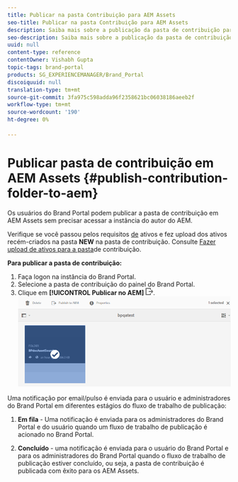 ```yaml
---
title: Publicar na pasta Contribuição para AEM Assets
seo-title: Publicar na pasta Contribuição para AEM Assets
description: Saiba mais sobre a publicação da pasta de contribuição para AEM Assets no Brand Portal.
seo-description: Saiba mais sobre a publicação da pasta de contribuição para AEM Assets no Brand Portal.
uuid: null
content-type: reference
contentOwner: Vishabh Gupta
topic-tags: brand-portal
products: SG_EXPERIENCEMANAGER/Brand_Portal
discoiquuid: null
translation-type: tm+mt
source-git-commit: 3fa975c598adda96f2358621bc06038186aeeb2f
workflow-type: tm+mt
source-wordcount: '190'
ht-degree: 0%

---
```



# Publicar pasta de contribuição em AEM Assets {#publish-contribution-folder-to-aem}

Os usuários do Brand Portal podem publicar a pasta de contribuição em AEM Assets sem precisar acessar a instância do autor do AEM.

Verifique se você passou pelos requisitos [de](brand-portal-download-asset-requirements.md) ativos e fez upload dos ativos recém-criados na pasta **NEW** na pasta de contribuição. Consulte [Fazer upload de ativos para a pasta](brand-portal-upload-assets-to-contribution-folder.md)de contribuição.

**Para publicar a pasta de contribuição:**

1. Faça logon na instância do Brand Portal.
1. Selecione a pasta de contribuição do painel do Brand Portal.
1. Clique em **[!UICONTROL Publicar no AEM]** ![](assets/export.png).
   ![](assets/publish-contribution-folder-to-aem.png)

Uma notificação por email/pulso é enviada para o usuário e administradores do Brand Portal em diferentes estágios do fluxo de trabalho de publicação:
1. **Em fila** - Uma notificação é enviada para os administradores do Brand Portal e do usuário quando um fluxo de trabalho de publicação é acionado no Brand Portal.

1. **Concluído** - uma notificação é enviada para o usuário do Brand Portal e para os administradores do Brand Portal quando o fluxo de trabalho de publicação estiver concluído, ou seja, a pasta de contribuição é publicada com êxito para os AEM Assets.


